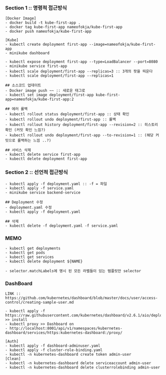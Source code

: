 ### Section 1 :: 명령적 접근방식

    [Docker Image]
    - docker build -t kube-first-app .
    - docker tag kube-first-app nameofokja/kube-first-app
    - docker push nameofokja/kube-first-app

    [Kube]
    - kubectl create deployment first-app --image=nameofokja/kube-first-app
    - minikube dashboard

    - kubectl expose deployment first-app --type=LoadBalancer --port=8080
    - minikube service first-app
    - kubectl scale deployment/first-app --replicas=3 :: 3개의 팟을 띄운다
    - kubectl scale deployment/first-app --replicas=1

    ## 소스코드 업데이트
    - Docker image push ~~ :: 새로운 태그로
    - kubectl set image deployment/first-app kube-first-app=nameofokja/kube-first-app:2

    ## 에러 롤백
    - kubectl rollout status deployment/first-app :: 상태 확인
    - kubectl rollout undo deployment/first-app :: 롤백
    - kubectl rollout history deployment/first-app --revision=2 :: 히스토리 확인 (커밋 확인 느낌?)
    - kubectl rollout undo deployment/first-app --to-revision=1 :: (해당 커밋으로 롤백하는 느낌 ..?)

    ## 서비스 삭제
    - kubectl delete service first-app
    - kubectl delete deployment first-app

### Section 2 :: 선언적 접근방식

    - kubectl apply -f deployment.yaml :: -f = 파일
    - kubectl apply -f service.yaml
    - minikube service backend-service

    ## Deployment 수정
    - deployment.yaml 수정
    - kubectl apply -f deployment.yaml

    ## 삭제
    - kubectl delete -f deployment.yaml -f service.yaml

### MEMO

    - kubectl get deployments
    - kubectl get pods
    - kubectl get services
    - kubectl delete deployment ${NAME}

    - selector.matchLabels에 명시 된 모든 라벨들이 있는 템플릿만 selector

### DashBoard <Docker Desktop>

    LINK :: https://github.com/kubernetes/dashboard/blob/master/docs/user/access-control/creating-sample-user.md

    - kubectl apply -f https://raw.githubusercontent.com/kubernetes/dashboard/v2.6.1/aio/deploy/recommended.yaml  >> install
    - kubectl proxy >> Dashboard on
    - http://localhost:8001/api/v1/namespaces/kubernetes-dashboard/services/https:kubernetes-dashboard:/proxy/

    [Auth]
    - kubectl apply -f dashboard-adminuser.yaml
    - kubectl apply -f cluster-role-binding.yaml
    - kubectl -n kubernetes-dashboard create token admin-user
    [Clean]
    - kubectl -n kubernetes-dashboard delete serviceaccount admin-user
    - kubectl -n kubernetes-dashboard delete clusterrolebinding admin-user

